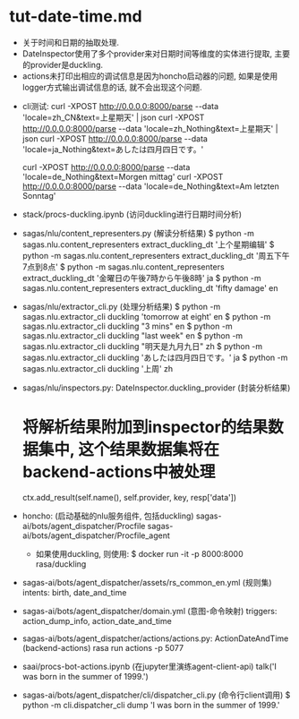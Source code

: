 # tut-date-time.md
* 关于时间和日期的抽取处理.
* DateInspector使用了多个provider来对日期时间等维度的实体进行提取, 主要的provider是duckling.
* actions未打印出相应的调试信息是因为honcho启动器的问题, 如果是使用logger方式输出调试信息的话, 就不会出现这个问题.

+ cli测试:
    curl -XPOST http://0.0.0.0:8000/parse --data 'locale=zh_CN&text=上星期天' | json
    curl -XPOST http://0.0.0.0:8000/parse --data 'locale=zh_Nothing&text=上星期天' | json
    curl -XPOST http://0.0.0.0:8000/parse --data 'locale=ja_Nothing&text=あしたは四月四日です。'

    curl -XPOST http://0.0.0.0:8000/parse --data 'locale=de_Nothing&text=Morgen mittag'
    curl -XPOST http://0.0.0.0:8000/parse --data 'locale=de_Nothing&text=Am letzten Sonntag'

+ stack/procs-duckling.ipynb  (访问duckling进行日期时间分析)
+ sagas/nlu/content_representers.py  (解读分析结果)
    $ python -m sagas.nlu.content_representers extract_duckling_dt '上个星期编辑'
    $ python -m sagas.nlu.content_representers extract_duckling_dt '周五下午7点到8点'
    $ python -m sagas.nlu.content_representers extract_duckling_dt '金曜日の午後7時から午後8時' ja
    $ python -m sagas.nlu.content_representers extract_duckling_dt 'fifty damage' en
+ sagas/nlu/extractor_cli.py  (处理分析结果)
    $ python -m sagas.nlu.extractor_cli duckling 'tomorrow at eight' en
    $ python -m sagas.nlu.extractor_cli duckling "3 mins" en
    $ python -m sagas.nlu.extractor_cli duckling "last week" en
    $ python -m sagas.nlu.extractor_cli duckling "明天是九月九日" zh
    $ python -m sagas.nlu.extractor_cli duckling 'あしたは四月四日です。' ja
    $ python -m sagas.nlu.extractor_cli duckling '上周' zh    

+ sagas/nlu/inspectors.py: DateInspector.duckling_provider  (封装分析结果)
    # 将解析结果附加到inspector的结果数据集中, 这个结果数据集将在backend-actions中被处理
    ctx.add_result(self.name(), self.provider, key, resp['data'])

* honcho: (启动基础的nlu服务组件, 包括duckling)
    sagas-ai/bots/agent_dispatcher/Procfile
    sagas-ai/bots/agent_dispatcher/Procfile_agent

    + 如果使用duckling, 则使用:
        $ docker run -it -p 8000:8000 rasa/duckling

+ sagas-ai/bots/agent_dispatcher/assets/rs_common_en.yml (规则集)
    intents: birth, date_and_time

+ sagas-ai/bots/agent_dispatcher/domain.yml (意图-命令映射)
    triggers: action_dump_info, action_date_and_time
+ sagas-ai/bots/agent_dispatcher/actions/actions.py: ActionDateAndTime  (backend-actions)
    rasa run actions -p 5077

+ saai/procs-bot-actions.ipynb  (在jupyter里演练agent-client-api)
    talk('I was born in the summer of 1999.')
+ sagas-ai/bots/agent_dispatcher/cli/dispatcher_cli.py  (命令行client调用)
    $ python -m cli.dispatcher_cli dump 'I was born in the summer of 1999.'



